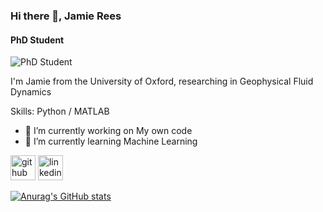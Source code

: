 ### Hi there 👋, Jamie Rees
#### PhD Student
![PhD Student](https://arturssmirnovs.github.io/github-profile-readme-generator/images/banner.png)

I'm Jamie from the University of Oxford, researching in Geophysical Fluid Dynamics

Skills: Python / MATLAB

- 🔭 I’m currently working on My own code 
- 🌱 I’m currently learning Machine Learning 


[<img src='https://cdn.jsdelivr.net/npm/simple-icons@3.0.1/icons/github.svg' alt='github' height='40'>](https://github.com/JamieRees452)  [<img src='https://cdn.jsdelivr.net/npm/simple-icons@3.0.1/icons/linkedin.svg' alt='linkedin' height='40'>](https://www.linkedin.com/in/https://www.linkedin.com/in/jamie-rees-4b3508167//)  



[![Anurag's GitHub stats](https://github-readme-stats.vercel.app/api?username=JamieRees452)](https://github.com/anuraghazra/github-readme-stats)

